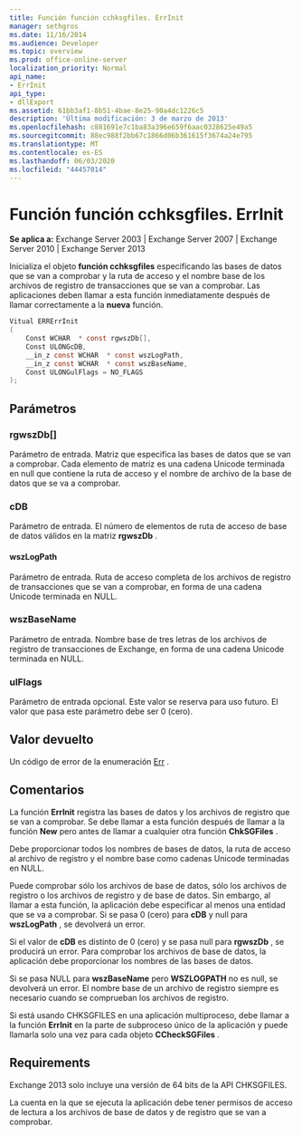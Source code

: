 ```yaml
---
title: Función función cchksgfiles. ErrInit
manager: sethgros
ms.date: 11/16/2014
ms.audience: Developer
ms.topic: overview
ms.prod: office-online-server
localization_priority: Normal
api_name:
- ErrInit
api_type:
- dllExport
ms.assetid: 61bb3af1-8b51-4bae-8e25-90a4dc1226c5
description: 'Última modificación: 3 de marzo de 2013'
ms.openlocfilehash: c881691e7c1ba83a396e659f6aac0328625e49a5
ms.sourcegitcommit: 88ec988f2bb67c1866d06b361615f3674a24e795
ms.translationtype: MT
ms.contentlocale: es-ES
ms.lasthandoff: 06/03/2020
ms.locfileid: "44457014"
---
```

# <a name="cchksgfileserrinit-function"></a>Función función cchksgfiles. ErrInit
  
**Se aplica a:** Exchange Server 2003 | Exchange Server 2007 | Exchange Server 2010 | Exchange Server 2013
  
Inicializa el objeto **función cchksgfiles** especificando las bases de datos que se van a comprobar y la ruta de acceso y el nombre base de los archivos de registro de transacciones que se van a comprobar. Las aplicaciones deben llamar a esta función inmediatamente después de llamar correctamente a la **nueva** función. 
  
```cs
Vitual ERRErrInit  
(
    Const WCHAR  * const rgwszDb[],
    Const ULONGcDB,
    __in_z const WCHAR  * const wszLogPath,
    __in_z const WCHAR  * const wszBaseName,
    Const ULONGulFlags = NO_FLAGS
);

```

## <a name="parameters"></a>Parámetros

### <a name="rgwszdb"></a>rgwszDb[]
  
Parámetro de entrada. Matriz que especifica las bases de datos que se van a comprobar. Cada elemento de matriz es una cadena Unicode terminada en null que contiene la ruta de acceso y el nombre de archivo de la base de datos que se va a comprobar.
    
### <a name="cdb"></a>cDB
  
Parámetro de entrada. El número de elementos de ruta de acceso de base de datos válidos en la matriz **rgwszDb** . 
    
#### <a name="wszlogpath"></a>wszLogPath
  
Parámetro de entrada. Ruta de acceso completa de los archivos de registro de transacciones que se van a comprobar, en forma de una cadena Unicode terminada en NULL.
    
### <a name="wszbasename"></a>wszBaseName
  
Parámetro de entrada. Nombre base de tres letras de los archivos de registro de transacciones de Exchange, en forma de una cadena Unicode terminada en NULL.
    
### <a name="ulflags"></a>ulFlags
  
Parámetro de entrada opcional. Este valor se reserva para uso futuro. El valor que pasa este parámetro debe ser 0 (cero).
    
## <a name="return-value"></a>Valor devuelto

Un código de error de la enumeración [Err](cchksgfiles-err-enumeration.md) . 
  
## <a name="remarks"></a>Comentarios

La función **ErrInit** registra las bases de datos y los archivos de registro que se van a comprobar. Se debe llamar a esta función después de llamar a la función **New** pero antes de llamar a cualquier otra función **ChkSGFiles** . 
  
Debe proporcionar todos los nombres de bases de datos, la ruta de acceso al archivo de registro y el nombre base como cadenas Unicode terminadas en NULL.
  
Puede comprobar sólo los archivos de base de datos, sólo los archivos de registro o los archivos de registro y de base de datos. Sin embargo, al llamar a esta función, la aplicación debe especificar al menos una entidad que se va a comprobar. Si se pasa 0 (cero) para **cDB** y null para **wszLogPath** , se devolverá un error. 
  
Si el valor de **cDB** es distinto de 0 (cero) y se pasa null para **rgwszDb** , se producirá un error. Para comprobar los archivos de base de datos, la aplicación debe proporcionar los nombres de las bases de datos. 
  
Si se pasa NULL para **wszBaseName** pero **WSZLOGPATH** no es null, se devolverá un error. El nombre base de un archivo de registro siempre es necesario cuando se comprueban los archivos de registro. 
  
Si está usando CHKSGFILES en una aplicación multiproceso, debe llamar a la función **ErrInit** en la parte de subproceso único de la aplicación y puede llamarla solo una vez para cada objeto **CCheckSGFiles** . 
  
## <a name="requirements"></a>Requirements

Exchange 2013 solo incluye una versión de 64 bits de la API CHKSGFILES.
  
La cuenta en la que se ejecuta la aplicación debe tener permisos de acceso de lectura a los archivos de base de datos y de registro que se van a comprobar.
  


